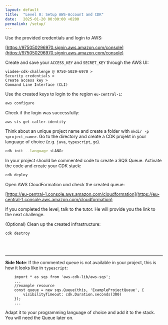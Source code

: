 ```yaml
---
layout: default
title:  "Level 0: Setup AWS-Account and CDK"
date:   2025-01-20 00:00:00 +0200
permalink: /setup/
---
```


Use the provided credentials and login to AWS:

[https://975050296970.signin.aws.amazon.com/console](https://975050296970.signin.aws.amazon.com/console)


Create and save your `ACCESS_KEY` and `SECRET_KEY` through the AWS UI:


``` 
viadee-cdk-challenge @ 9750-5029-6970 > 
Security credentials > 
Create access key > 
Command Line Interface (CLI)
```

Use the created keys to login to the region `eu-central-1`:

```bash
aws configure
```

Check if the login was successfully:

```
aws sts get-caller-identity
```

Think about an unique project name and create a folder with `mkdir -p <project_name>`.
Go to the directory and create a CDK projekt in your language of choice (e.g. `java`, `typescript`, `go`).


```bash
cdk init --language <LANG>
```

In your project should be commented code to create a SQS Queue. Activate the code and create your CDK stack:

```bash
cdk deploy
```

Open AWS CloudFormation und check the created queue:

[https://eu-central-1.console.aws.amazon.com/cloudformation](https://eu-central-1.console.aws.amazon.com/cloudformation)

If you completed the level, talk to the tutor. He will provide you the link to the next challenge.

(Optional) Clean up the created infrastructure:

```bash
cdk destroy
```

<br>
<br>
<hr>

<b>Side Note</b>: If the commented queue is not available in your project, this is how it looks like in `typescript`:

```
    import * as sqs from 'aws-cdk-lib/aws-sqs';
    ...
    //example resource
    const queue = new sqs.Queue(this, 'ExampleProjectQueue', {
        visibilityTimeout: cdk.Duration.seconds(300)
    });
    ...
```

Adapt it to your programming language of choice and add it to the stack. You will need the Queue later on.
